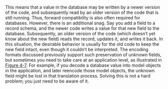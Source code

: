 This means that a value in the database may be written by a newer version of the code, and
subsequently read by an older version of the code that is still running. Thus, forward
compatibility is also often required for databases. However, there is an additional snag. Say you add a field to a record schema, and the newer code
writes a value for that new field to the database. Subsequently, an older version of the code (which
doesn’t yet know about the new field) reads the record, updates it, and writes it back. In this
situation, the desirable behavior is usually for the old code to keep the new field intact, even
though it couldn’t be interpreted. The encoding formats discussed previously support such preservation of unknown fields, but sometimes you
need to take care at an application level, as illustrated in [Figure 4-7](#fig_encoding_preserve_field). For
example, if you decode a database value into model objects in the application, and later reencode
those model objects, the unknown field might be lost in that translation process. Solving this is
not a hard problem; you just need to be aware of it.